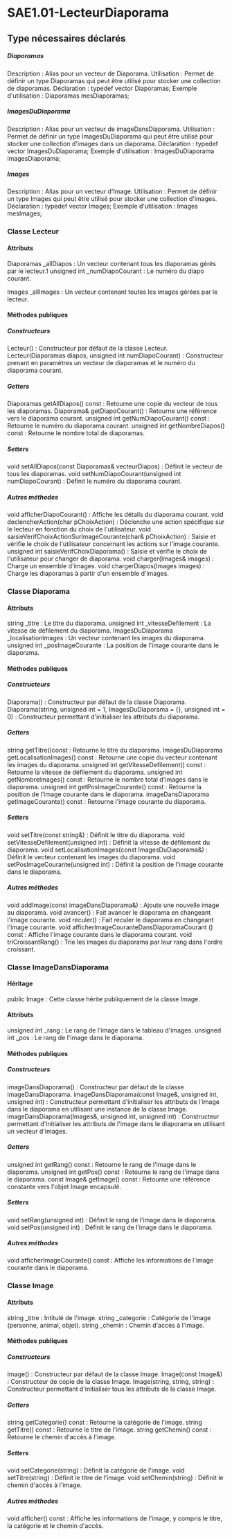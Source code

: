 # SAE1.01-LecteurDiaporama


## Type nécessaires déclarés

##### Diaporamas
Description : Alias pour un vecteur de Diaporama.
Utilisation : Permet de définir un type Diaporamas qui peut être utilisé pour stocker une collection de diaporamas.
Déclaration : typedef vector<Diaporama> Diaporamas;
Exemple d'utilisation : Diaporamas mesDiaporamas;

##### ImagesDuDiaporama
Description : Alias pour un vecteur de imageDansDiaporama.
Utilisation : Permet de définir un type ImagesDuDiaporama qui peut être utilisé pour stocker une collection d'images dans un diaporama.
Déclaration : typedef vector<imageDansDiaporama> ImagesDuDiaporama;
Exemple d'utilisation : ImagesDuDiaporama imagesDiaporama;

##### Images
Description : Alias pour un vecteur d'Image.
Utilisation : Permet de définir un type Images qui peut être utilisé pour stocker une collection d'images.
Déclaration : typedef vector<Image> Images;
Exemple d'utilisation : Images mesImages;


### Classe Lecteur

#### Attributs
Diaporamas _allDiapos : Un vecteur contenant tous les diaporamas gérés par le lecteur.1
unsigned int _numDiapoCourant : Le numéro du diapo courant. 

Images _allImages : Un vecteur contenant toutes les images gérées par le lecteur.


#### Méthodes publiques
##### Constructeurs
Lecteur() : Constructeur par défaut de la classe Lecteur.
Lecteur(Diaporamas diapos, unsigned int numDiapoCourant) : Constructeur prenant en paramètres un vecteur de diaporamas et le numéro du diaporama courant.

##### Getters
Diaporamas getAllDiapos() const : Retourne une copie du vecteur de tous les diaporamas.
Diaporama& getDiapoCourant() : Retourne une référence vers le diaporama courant.
unsigned int getNumDiapoCourant() const : Retourne le numéro du diaporama courant.
unsigned int getNombreDiapos() const : Retourne le nombre total de diaporamas.

##### Setters
void setAllDiapos(const Diaporamas& vecteurDiapos) : Définit le vecteur de tous les diaporamas.
void setNumDiapoCourant(unsigned int numDiapoCourant) : Définit le numéro du diaporama courant.

##### Autres méthodes
void afficherDiapoCourant() : Affiche les détails du diaporama courant.
void declencherAction(char pChoixAction) : Déclenche une action spécifique sur le lecteur en fonction du choix de l'utilisateur.
void saisieVerifChoixActionSurImageCourante(char& pChoixAction) : Saisie et vérifie le choix de l'utilisateur concernant les actions sur l'image courante.
unsigned int saisieVerifChoixDiaporama() : Saisie et vérifie le choix de l'utilisateur pour changer de diaporama.
void charger(Images& images) : Charge un ensemble d'images.
void chargerDiapos(Images images) : Charge les diaporamas à partir d'un ensemble d'images.




### Classe Diaporama

#### Attributs
string _titre : Le titre du diaporama.
unsigned int _vitesseDefilement : La vitesse de défilement du diaporama.
ImagesDuDiaporama _localisationImages : Un vecteur contenant les images du diaporama.
unsigned int _posImageCourante : La position de l'image courante dans le diaporama.

#### Méthodes publiques

##### Constructeurs
Diaporama() : Constructeur par défaut de la classe Diaporama.
Diaporama(string, unsigned int = 1, ImagesDuDiaporama = {}, unsigned int = 0) : Constructeur permettant d'initialiser les attributs du diaporama.

##### Getters
string getTitre()const : Retourne le titre du diaporama.
ImagesDuDiaporama getLocalisationImages() const : Retourne une copie du vecteur contenant les images du diaporama.
unsigned int getVitesseDefilement() const : Retourne la vitesse de défilement du diaporama.
unsigned int getNombreImages() const : Retourne le nombre total d'images dans le diaporama.
unsigned int getPosImageCourante() const : Retourne la position de l'image courante dans le diaporama.
imageDansDiaporama getImageCourante() const : Retourne l'image courante du diaporama.

##### Setters
void setTitre(const string&) : Définit le titre du diaporama.
void setVitesseDefilement(unsigned int) : Définit la vitesse de défilement du diaporama.
void setLocalisationImages(const ImagesDuDiaporama&) : Définit le vecteur contenant les images du diaporama.
void setPosImageCourante(unsigned int) : Définit la position de l'image courante dans le diaporama.

##### Autres méthodes
void addImage(const imageDansDiaporama&) : Ajoute une nouvelle image au diaporama.
void avancer() : Fait avancer le diaporama en changeant l'image courante.
void reculer() : Fait reculer le diaporama en changeant l'image courante.
void afficherImageCouranteDansDiaporamaCourant () const : Affiche l'image courante dans le diaporama courant.
void triCroissantRang() : Trie les images du diaporama par leur rang dans l'ordre croissant.







### Classe ImageDansDiaporama

#### Héritage
public Image : Cette classe hérite publiquement de la classe Image.

#### Attributs
unsigned int _rang : Le rang de l'image dans le tableau d'images.
unsigned int _pos : Le rang de l'image dans le diaporama.

#### Méthodes publiques

##### Constructeurs
imageDansDiaporama() : Constructeur par défaut de la classe imageDansDiaporama.
imageDansDiaporama(const Image&, unsigned int, unsigned int) : Constructeur permettant d'initialiser les attributs de l'image dans le diaporama en utilisant une instance de la classe Image.
imageDansDiaporama(Images&, unsigned int, unsigned int) : Constructeur permettant d'initialiser les attributs de l'image dans le diaporama en utilisant un vecteur d'images.

##### Getters
unsigned int getRang() const : Retourne le rang de l'image dans le diaporama.
unsigned int getPos() const : Retourne le rang de l'image dans le diaporama.
const Image& getImage() const : Retourne une référence constante vers l'objet Image encapsulé.

##### Setters
void setRang(unsigned int) : Définit le rang de l'image dans le diaporama.
void setPos(unsigned int) : Définit le rang de l'image dans le diaporama.

##### Autres méthodes
void afficherImageCourante() const : Affiche les informations de l'image courante dans le diaporama.








### Classe Image

#### Attributs
string _titre : Intitulé de l'image.
string _categorie : Catégorie de l'image (personne, animal, objet).
string _chemin : Chemin d'accès à l'image.

#### Méthodes publiques

##### Constructeurs
Image() : Constructeur par défaut de la classe Image.
Image(const Image&) : Constructeur de copie de la classe Image.
Image(string, string, string) : Constructeur permettant d'initialiser tous les attributs de la classe Image.

##### Getters
string getCategorie() const : Retourne la catégorie de l'image.
string getTitre() const : Retourne le titre de l'image.
string getChemin() const : Retourne le chemin d'accès à l'image.

##### Setters
void setCategorie(string) : Définit la catégorie de l'image.
void setTitre(string) : Définit le titre de l'image.
void setChemin(string) : Définit le chemin d'accès à l'image.

##### Autres méthodes
void afficher() const : Affiche les informations de l'image, y compris le titre, la catégorie et le chemin d'accès.


